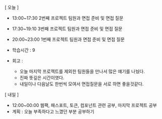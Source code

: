 [ 오늘 ]

- 13:00~17:30 2번째 프로젝트 팀원과 면접 준비 및 면접 질문
- 17:30~19:10 3번째 프로젝트 팀원과 면접 준비 및 면접 질문
- 20:00~23:00 1번째 프로젝트 팀원과 면접 준비 및 면접 질문

- 학습시간 : 9
- 회고 :
  - 오늘 마지막 프로젝트를 제외한 팀원들을 만나서 많은 얘기를 나눴다.
  - 진짜 뜻깊은 시간이엿다.
  - 내일이나 다음날도 한번씩 모여서 면접질문을 서로 하면 좋을것같다.

[ 내일 ]

- 12:00~00:00 웹팩, 패스포트, 토큰, 컴포넌트 관련 공부, 마지막 프로젝트 공부
- 계획 : 오늘 부족하다고 느꼈던 부분 공부하기
